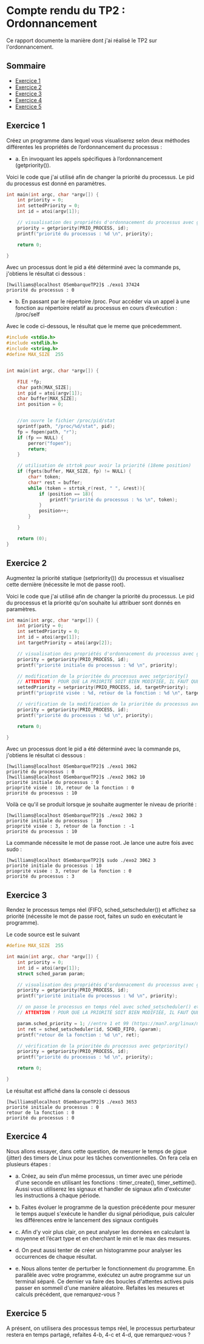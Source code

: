 # Compte rendu du TP2 : Ordonnancement

Ce rapport documente la manière dont j'ai réalisé le TP2 sur l'ordonnancement.

## Sommaire

* [Exercice 1](#exercice-1)
* [Exercice 2](#exercice-2)
* [Exercice 3](#exercice-3)
* [Exercice 4](#exercice-4)
* [Exercice 5](#exercice-5)

## Exercice 1
Créez un programme dans lequel vous visualiserez selon deux méthodes différentes les propriétés de l’ordonnancement du processus :

- a. En invoquant les appels spécifiques à l’ordonnancement (getpriority()).

Voici le code que j'ai utilisé afin de changer la priorité du processus. Le pid du processus est donné en paramètres.

```C
int main(int argc, char *argv[]) {
    int priority = 0;
    int settedPriority = 0;
    int id = atoi(argv[1]);

    // visualisation des propriétés d'ordonnacement du processus avec getpriority()
    priority = getpriority(PRIO_PROCESS, id);
    printf("priorité du processus : %d \n", priority);

    return 0;

}
```
Avec un processus dont le pid a été déterminé avec la commande ps, j'obtiens le résultat ci dessous :

```console
[hwilliams@localhost OSembarqueTP2]$ ./exo1 37424
priorité du processus : 0 

```


- b. En passant par le répertoire /proc. Pour accéder via un appel à une fonction au répertoire relatif au processus en cours d’exécution : /proc/self

Avec le code ci-dessous, le résultat que le meme que précedemment.

```C
#include <stdio.h>
#include <stdlib.h>
#include <string.h>
#define MAX_SIZE  255


int main(int argc, char *argv[]) {

    FILE *fp;
    char path[MAX_SIZE];
    int pid = atoi(argv[1]);
    char buffer[MAX_SIZE];
    int position = 0;


    //on ouvre le fichier /proc/pid/stat
    sprintf(path, "/proc/%d/stat", pid);
    fp = fopen(path, "r");
    if (fp == NULL) {
        perror("fopen");
        return;
    }

    // utilisation de strtok pour avoir la priorité (18eme position)
    if (fgets(buffer, MAX_SIZE, fp) != NULL) {
        char* token;
        char* rest = buffer;
        while (token = strtok_r(rest, " ", &rest)){
            if (position == 18){
                printf("priorité du processus : %s \n", token);
            }
            position++;
        }

    }

    return (0);
}

```



## Exercice 2
Augmentez la priorité statique (setpriority()) du processus et visualisez cette dernière (nécessite le mot de passe root).

Voici le code que j'ai utilisé afin de changer la priorité du processus. Le pid du processus et la priorité qu'on souhaite lui attribuer sont donnés en paramètres.

```C
int main(int argc, char *argv[]) {
    int priority = 0;
    int settedPriority = 0;
    int id = atoi(argv[1]);
    int targetPriority = atoi(argv[2]);

    // visualisation des propriétés d'ordonnacement du processus avec getpriority()
    priority = getpriority(PRIO_PROCESS, id);
    printf("priorité initiale du processus : %d \n", priority);

    // modification de la prioritée du processus avec setpriority()
    // ATTENTION ! POUR QUE LA PRIORITÉ SOIT BIEN MODIFIÉE, IL FAUT QUE LE PROCESSUS AIT LES DROITS ROOT (FAIRE UN SUDO)
    settedPriority = setpriority(PRIO_PROCESS, id, targetPriority);
    printf("prioprité visée : %d, retour de la fonction : %d \n", targetPriority, settedPriority);

    // vérification de la modification de la prioritée du processus avec getpriority()
    priority = getpriority(PRIO_PROCESS, id);
    printf("priorité du processus : %d \n", priority);

    return 0;

}
```
Avec un processus dont le pid a été déterminé avec la commande ps, j'obtiens le résultat ci dessous :

```console
[hwilliams@localhost OSembarqueTP2]$ ./exo1 3062
priorité du processus : 0 
[hwilliams@localhost OSembarqueTP2]$ ./exo2 3062 10
priorité initiale du processus : 0 
prioprité visée : 10, retour de la fonction : 0 
priorité du processus : 10 

```

Voilà ce qu'il se produit lorsque je souhaite augmenter le niveau de priorité :

```console
[hwilliams@localhost OSembarqueTP2]$ ./exo2 3062 3
priorité initiale du processus : 10 
prioprité visée : 3, retour de la fonction : -1 
priorité du processus : 10 
```

La commande nécessite le mot de passe root. Je lance une autre fois avec sudo :

```console
[hwilliams@localhost OSembarqueTP2]$ sudo ./exo2 3062 3
priorité initiale du processus : 10 
prioprité visée : 3, retour de la fonction : 0 
priorité du processus : 3 
```

## Exercice 3
Rendez le processus temps réel (FIFO, sched_setscheduler()) et affichez sa priorité (nécessite le mot de passe root, faites un sudo en exécutant le programme).

Le code source est le suivant

```C
#define MAX_SIZE  255

int main(int argc, char *argv[]) {
    int priority = 0;
    int id = atoi(argv[1]);
    struct sched_param param;

    // visualisation des propriétés d'ordonnacement du processus avec getpriority()
    priority = getpriority(PRIO_PROCESS, id);
    printf("priorité initiale du processus : %d \n", priority);

    // on passe le processus en temps réel avec sched_setscheduler() et le parametre FIFO
    // ATTENTION ! POUR QUE LA PRIORITÉ SOIT BIEN MODIFIÉE, IL FAUT QUE LE PROCESSUS AIT LES DROITS ROOT (FAIRE UN SUDO)

    param.sched_priority = 1; //entre 1 et 99 (https://man7.org/linux/man-pages/man2/sched_setscheduler.2.html)
    int ret = sched_setscheduler(id, SCHED_FIFO, &param);
    printf("retour de la fonction : %d \n", ret);

    // vérification de la prioritée du processus avec getpriority()
    priority = getpriority(PRIO_PROCESS, id);
    printf("priorité du processus : %d \n", priority);

    return 0;

}
```

Le résultat est affiché dans la console ci dessous

```console
[hwilliams@localhost OSembarqueTP2]$ ./exo3 3653
priorité initiale du processus : 0 
retour de la fonction : 0 
priorité du processus : 0 

```


## Exercice 4
Nous allons essayer, dans cette question, de mesurer le temps de gigue (jitter) des timers de Linux pour les tâches conventionnelles. On fera cela en plusieurs étapes :


- a. Créez, au sein d’un même processus, un timer avec une période d'une seconde en utilisant les fonctions : timer_create(), timer_settime(). Aussi vous utiliserez les signaux et handler de signaux afin d'exécuter les instructions à chaque période.




- b. Faites évoluer le programme de la question précédente pour mesurer le temps auquel s'exécute le handler du signal périodique, puis calculer les différences entre le lancement des signaux contiguës

- c. Afin d’y voir plus clair, on peut analyser les données en calculant la moyenne et l’écart type et en cherchant le min et le max des mesures. 

- d. On peut aussi tenter de créer un histogramme pour analyser les occurrences de chaque résultat.

- e. Nous allons tenter de perturber le fonctionnement du programme. En parallèle avec votre programme, exécutez un autre programme sur un terminal séparé. Ce dernier va faire des boucles d'attentes actives puis passer en sommeil d'une manière aléatoire. Refaites les mesures et calculs précédent, que remarquez-vous ?

## Exercice 5
A présent, on utilisera des processus temps réel, le processus perturbateur restera en temps partagé, refaites 4-b, 4-c et 4-d, que remarquez-vous ?



